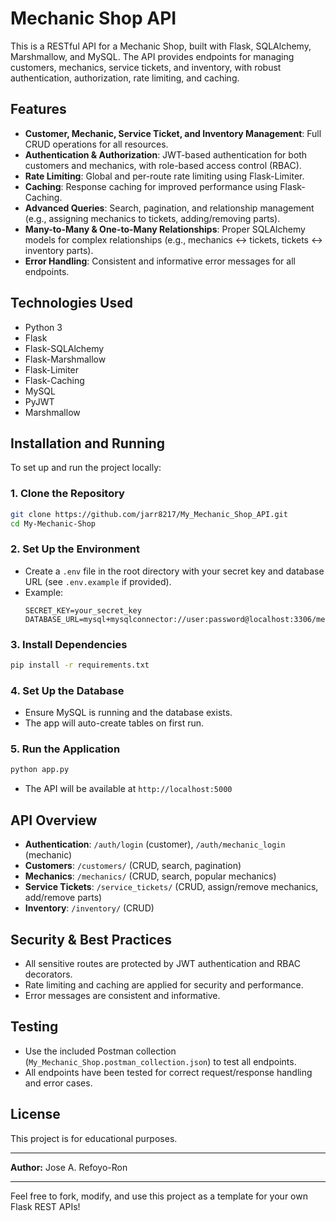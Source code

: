 # Mechanic Shop API

This is a RESTful API for a Mechanic Shop, built with Flask, SQLAlchemy, Marshmallow, and MySQL. The API provides endpoints for managing customers, mechanics, service tickets, and inventory, with robust authentication, authorization, rate limiting, and caching.

## Features
- **Customer, Mechanic, Service Ticket, and Inventory Management**: Full CRUD operations for all resources.
- **Authentication & Authorization**: JWT-based authentication for both customers and mechanics, with role-based access control (RBAC).
- **Rate Limiting**: Global and per-route rate limiting using Flask-Limiter.
- **Caching**: Response caching for improved performance using Flask-Caching.
- **Advanced Queries**: Search, pagination, and relationship management (e.g., assigning mechanics to tickets, adding/removing parts).
- **Many-to-Many & One-to-Many Relationships**: Proper SQLAlchemy models for complex relationships (e.g., mechanics <-> tickets, tickets <-> inventory parts).
- **Error Handling**: Consistent and informative error messages for all endpoints.

## Technologies Used
- Python 3
- Flask
- Flask-SQLAlchemy
- Flask-Marshmallow
- Flask-Limiter
- Flask-Caching
- MySQL
- PyJWT
- Marshmallow

## Installation and Running
To set up and run the project locally:

### 1. Clone the Repository
```sh
git clone https://github.com/jarr8217/My_Mechanic_Shop_API.git
cd My-Mechanic-Shop
```

### 2. Set Up the Environment
- Create a `.env` file in the root directory with your secret key and database URL (see `.env.example` if provided).
- Example:
  ```env
  SECRET_KEY=your_secret_key
  DATABASE_URL=mysql+mysqlconnector://user:password@localhost:3306/mechanic_shop_db
  ```

### 3. Install Dependencies
```sh
pip install -r requirements.txt
```

### 4. Set Up the Database
- Ensure MySQL is running and the database exists.
- The app will auto-create tables on first run.

### 5. Run the Application
```sh
python app.py
```
- The API will be available at `http://localhost:5000`

## API Overview
- **Authentication**: `/auth/login` (customer), `/auth/mechanic_login` (mechanic)
- **Customers**: `/customers/` (CRUD, search, pagination)
- **Mechanics**: `/mechanics/` (CRUD, search, popular mechanics)
- **Service Tickets**: `/service_tickets/` (CRUD, assign/remove mechanics, add/remove parts)
- **Inventory**: `/inventory/` (CRUD)

## Security & Best Practices
- All sensitive routes are protected by JWT authentication and RBAC decorators.
- Rate limiting and caching are applied for security and performance.
- Error messages are consistent and informative.

## Testing
- Use the included Postman collection (`My_Mechanic_Shop.postman_collection.json`) to test all endpoints.
- All endpoints have been tested for correct request/response handling and error cases.

## License
This project is for educational purposes.

---

**Author:** Jose A. Refoyo-Ron

---

Feel free to fork, modify, and use this project as a template for your own Flask REST APIs!
